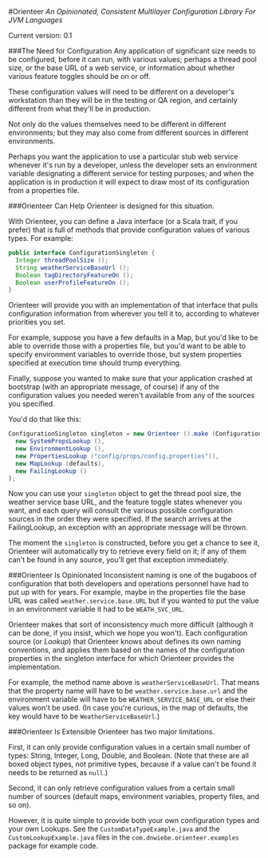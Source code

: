 #Orienteer
_An Opinionated, Consistent Multilayer Configuration Library_
_For JVM Languages_

Current version: 0.1

###The Need for Configuration
Any application of significant size needs to be configured,
before it can run, with various values; perhaps a thread pool
size, or the base URL of a web service, or information about
whether various feature toggles should be on or off.

These configuration values will need to be different on a
developer's workstation than they will be in the testing or
QA region, and certainly different from what they'll be in
production.

Not only do the values themselves need to be different in
different environments; but they may also come from different
sources in different environments.

Perhaps you want the
application to use a particular stub web service whenever
it's run by a developer, unless the developer sets an
environment variable designating a different service for
testing purposes; and when the application is in production
it will expect to draw most of its configuration from a
properties file.

###Orienteer Can Help
Orienteer is designed for this situation.

With Orienteer, you can define a Java interface (or a Scala
trait, if you prefer) that is full of methods that provide
configuration values of various types.  For example:

```java
public interface ConfigurationSingleton {
  Integer threadPoolSize ();
  String weatherServiceBaseUrl ();
  Boolean tagDirectoryFeatureOn ();
  Boolean userProfileFeatureOn ();
}
```

Orienteer will provide you with an implementation of that
interface that pulls configuration information from wherever
you tell it to, according to whatever priorities you set.

For example, suppose you have a few defaults in a Map, but
you'd like to be able to override those with a properties file,
but you'd want to be able to specify environment variables to
override those, but system properties specified at execution
time should trump everything.

Finally, suppose you wanted to make sure that your application
crashed at bootstrap (with an appropriate message, of course)
if any of the configuration values you needed weren't
available from any of the sources you specified.

You'd do that like this:

```java
ConfigurationSingleton singleton = new Orienteer ().make (ConfigurationSingleton.class,
  new SystemPropsLookup (),
  new EnvironmentLookup (),
  new PropertiesLookup ("config/props/config.properties")),
  new MapLookup (defaults),
  new FailingLookup ()
);
```

Now you can use your ```singleton``` object to get the thread
pool size, the weather service base URL, and the feature toggle
states whenever you want, and each query will consult the
various possible configuration sources in the order they were
specified. If the search arrives at the FailingLookup, an
exception with an appropriate message will be thrown.

The moment the ```singleton``` is constructed, before you get
a chance to see it, Orienteer will automatically try to 
retrieve every field on it; if any of them can't be found
in any source, you'll get that exception immediately.

###Orienteer Is Opinionated
Inconsistent naming is one of the bugaboos of configuration
that both developers and operations personnel have had to
put up with for years.  For example, maybe in the properties
file the base URL was called ```weather.service.base.URL```
but if you wanted to put the value in an environment variable
it had to be ```WEATH_SVC_URL```.

Orienteer makes that sort of inconsistency much more difficult
(although it can be done, if you insist, which we hope you
won't).  Each configuration source (or _Lookup_) that Orienteer 
knows about defines its own naming conventions, and applies
them based on the names of the configuration properties in
the singleton interface for which Orienteer provides the
implementation.

For example, the method name above is ```weatherServiceBaseUrl```.
That means that the property name will have to be
```weather.service.base.url``` and the environment variable
will have to be ```WEATHER_SERVICE_BASE_URL``` or else their
values won't be used.  (In case you're curious, in the map
of defaults, the key would have to be
```WeatherServiceBaseUrl```.)

###Orienteer Is Extensible
Orienteer has two major limitations.

First, it can only
provide configuration values in a certain small number of
types: String, Integer, Long, Double, and Boolean. (Note
that these are all boxed object types, not primitive types,
because if a value can't be found it needs to be returned
as ```null```.)

Second, it can only retrieve configuration values from a
certain small number of sources (default maps, environment
variables, property files, and so on).

However, it is quite simple to provide both your own
configuration types and your own Lookups.  See the
```CustomDataTypeExample.java``` and the
```CustomLookupExample.java``` files in the
```com.dnwiebe.orienteer.examples``` package for example
code.

